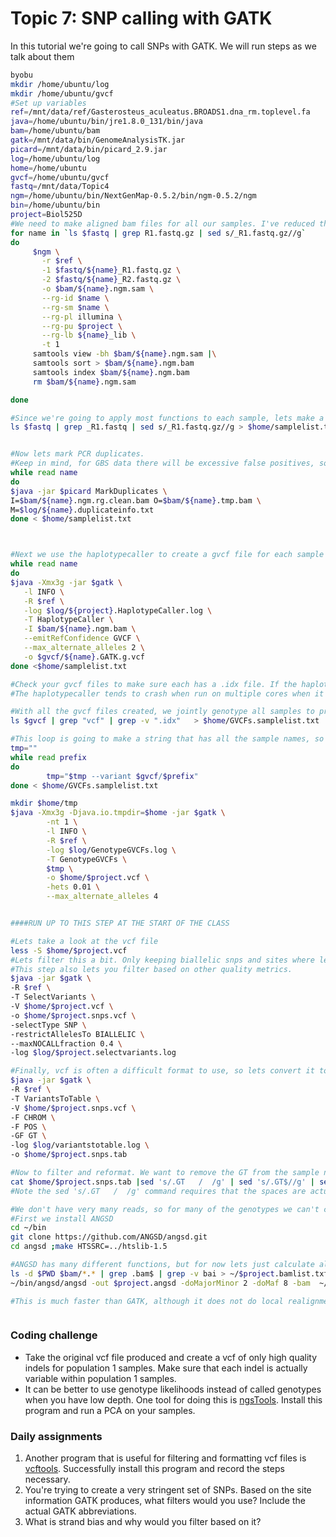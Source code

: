 # Topic 7: SNP calling with GATK
In this tutorial we're going to call SNPs with GATK. We will run steps as we talk about them 
```bash
byobu
mkdir /home/ubuntu/log
mkdir /home/ubuntu/gvcf
#Set up variables
ref=/mnt/data/ref/Gasterosteus_aculeatus.BROADS1.dna_rm.toplevel.fa
java=/home/ubuntu/bin/jre1.8.0_131/bin/java
bam=/home/ubuntu/bam
gatk=/mnt/data/bin/GenomeAnalysisTK.jar
picard=/mnt/data/bin/picard_2.9.jar
log=/home/ubuntu/log
home=/home/ubuntu
gvcf=/home/ubuntu/gvcf
fastq=/mnt/data/Topic4
ngm=/home/ubuntu/bin/NextGenMap-0.5.2/bin/ngm-0.5.2/ngm
bin=/home/ubuntu/bin
project=Biol525D
#We need to make aligned bam files for all our samples. I've reduced the data in each sample because of RAM limitations, so please rerun this command
for name in `ls $fastq | grep R1.fastq.gz | sed s/_R1.fastq.gz//g`
do
     $ngm \
       -r $ref \
       -1 $fastq/${name}_R1.fastq.gz \
       -2 $fastq/${name}_R2.fastq.gz \
       -o $bam/${name}.ngm.sam \
       --rg-id $name \
       --rg-sm $name \
       --rg-pl illumina \
       --rg-pu $project \
       --rg-lb ${name}_lib \
       -t 1 
     samtools view -bh $bam/${name}.ngm.sam |\
     samtools sort > $bam/${name}.ngm.bam
     samtools index $bam/${name}.ngm.bam
     rm $bam/${name}.ngm.sam

done

#Since we're going to apply most functions to each sample, lets make a list of samplenames
ls $fastq | grep _R1.fastq | sed s/_R1.fastq.gz//g > $home/samplelist.txt


#Now lets mark PCR duplicates. 
#Keep in mind, for GBS data there will be excessive false positives, so we should not mark duplicates. Here we run through it for practice but we do not use the product.
while read name 
do 
$java -jar $picard MarkDuplicates \
I=$bam/${name}.ngm.rg.clean.bam O=$bam/${name}.tmp.bam \
M=$log/${name}.duplicateinfo.txt 
done < $home/samplelist.txt



#Next we use the haplotypecaller to create a gvcf file for each sample
while read name 
do 
$java -Xmx3g -jar $gatk \
   -l INFO \
   -R $ref \
   -log $log/${project}.HaplotypeCaller.log \
   -T HaplotypeCaller \
   -I $bam/${name}.ngm.bam \
   --emitRefConfidence GVCF \
   --max_alternate_alleles 2 \
   -o $gvcf/${name}.GATK.g.vcf
done <$home/samplelist.txt

#Check your gvcf files to make sure each has a .idx file. If the haplotypecaller crashes, it will produce a truncated gvcf file that will eventually crash the genotypegvcf step. Note that if you give genotypegvcf a truncated file without a idx file, it will produce an idx file itself, but it still won't work. 
#The haplotypecaller tends to crash when run on multiple cores when it runs out of ram in an unpredictable fashion. 

#With all the gvcf files created, we jointly genotype all samples to produce a single vcf
ls $gvcf | grep "vcf" | grep -v ".idx"   > $home/GVCFs.samplelist.txt

#This loop is going to make a string that has all the sample names, so we can give that to GATK.
tmp=""
while read prefix
do
        tmp="$tmp --variant $gvcf/$prefix"
done < $home/GVCFs.samplelist.txt

mkdir $home/tmp
$java -Xmx3g -Djava.io.tmpdir=$home -jar $gatk \
        -nt 1 \
        -l INFO \
        -R $ref \
        -log $log/GenotypeGVCFs.log \
        -T GenotypeGVCFs \
        $tmp \
        -o $home/$project.vcf \
        -hets 0.01 \
        --max_alternate_alleles 4


####RUN UP TO THIS STEP AT THE START OF THE CLASS

#Lets take a look at the vcf file
less -S $home/$project.vcf
#Lets filter this a bit. Only keeping biallelic snps and sites where less than 20% of samples are not genotyped.
#This step also lets you filter based on other quality metrics.
$java -jar $gatk \
-R $ref \
-T SelectVariants \
-V $home/$project.vcf \
-o $home/$project.snps.vcf \
-selectType SNP \
-restrictAllelesTo BIALLELIC \
--maxNOCALLfraction 0.4 \
-log $log/$project.selectvariants.log

#Finally, vcf is often a difficult format to use, so lets convert it to a flat tab-separated format.
$java -jar $gatk \
-R $ref \
-T VariantsToTable \
-V $home/$project.snps.vcf \
-F CHROM \
-F POS \
-GF GT \
-log $log/variantstotable.log \
-o $home/$project.snps.tab

#Now to filter and reformat. We want to remove the GT from the sample name, and also remove lines with *, which indicate deletions.
cat $home/$project.snps.tab |sed 's/.GT   /  /g' | sed 's/.GT$//g' | sed 's|/||g' | sed 's/\.\./NN/g' | grep -v '*' > $home/$project.snps.formatted.tab
#Note the sed 's/.GT   /  /g' command requires that the spaces are actually tabs. When copying and pasting, they are often substituted for spaces. To put an actual tab in the command, press ctrl-v, tab. 

#We don't have very many reads, so for many of the genotypes we can't confidently call SNPs. One way to deal with this is to take into account the uncertainty of the genotype call using ANGSD.
#First we install ANGSD
cd ~/bin
git clone https://github.com/ANGSD/angsd.git 
cd angsd ;make HTSSRC=../htslib-1.5

#ANGSD has many different functions, but for now lets just calculate allele frequencies for our three samples
ls -d $PWD $bam/*.* | grep .bam$ | grep -v bai > ~/$project.bamlist.txt
~/bin/angsd/angsd -out $project.angsd -doMajorMinor 2 -doMaf 8 -bam  ~/$project.bamlist.txt -doCounts 1  -minMaf 0.1

#This is much faster than GATK, although it does not do local realignment of haplotypes. 



```
### Coding challenge
* Take the original vcf file produced and create a vcf of only high quality indels for population 1 samples. Make sure that each indel is actually variable within population 1 samples.
* It can be better to use genotype likelihoods instead of called genotypes when you have low depth. One tool for doing this is [ngsTools](https://github.com/mfumagalli/ngsTools#ngscovar). Install this program and run a PCA on your samples.

### Daily assignments
1. Another program that is useful for filtering and formatting vcf files is [vcftools](https://vcftools.github.io/index.html). Successfully install this program and record the steps necessary. 
2. You're trying to create a very stringent set of SNPs. Based on the site information GATK produces, what filters would you use? Include the actual GATK abbreviations.
3. What is strand bias and why would you filter based on it?
